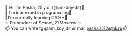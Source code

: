 👋 Hi, I’m Pasha, 25 y.o. (@am-boy-dit)👋  
👀 I’m interested in programming👀   
🌱I’m currently learning C/C++🌱  
✨ I'm student of School_21 Moscow ✨  
📫 You can write tg @am_boy_dit or mail pasha.1012@bk.ru📫
